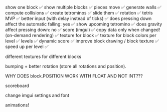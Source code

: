 show one block ✅
show multiple blocks ✅
pieces move ✅
generate walls ✅
compute collisions ✅
create tetrominos ✅
slide them ✅
rotation ✅
tetris MVP ✅
better input (with delay instead of ticks) ✅
does pressing down affect the automatic falling: yes ✅
show upcoming tetromino ✅
does gravity affect pressing down: no ✅
score (imgui) ✅
copy data only when changed! (on-demand rendering)  ✅
texture for block  ✅
texture for block colors per level  ✅
levels  ✅
dynamic score ✅
improve block drawing / block texture ✅
speed up per level ✅

different textures for different blocks

bumping + better rotation (store all rotations and position).

WHY DOES block.POSITION WORK WITH FLOAT AND NOT INT???

scoreboard

change imgui settings and font

animations!